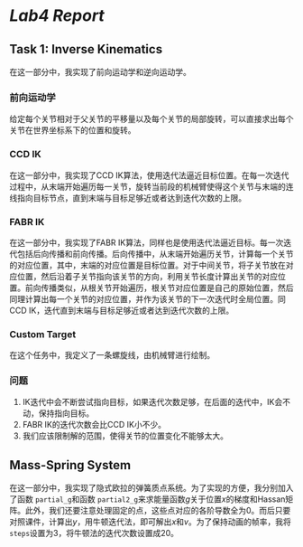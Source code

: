 # ***Lab4 Report***

## Task 1: Inverse Kinematics

在这一部分中，我实现了前向运动学和逆向运动学。

### 前向运动学

给定每个关节相对于父关节的平移量以及每个关节的局部旋转，可以直接求出每个关节在世界坐标系下的位置和旋转。

### CCD IK

在这一部分中，我实现了CCD IK算法，使用迭代法逼近目标位置。在每一次迭代过程中，从末端开始遍历每一关节，旋转当前段的机械臂使得这个关节与末端的连线指向目标节点，直到末端与目标足够近或者达到迭代次数的上限。

### FABR IK

在这一部分中，我实现了FABR IK算法，同样也是使用迭代法逼近目标。每一次迭代包括后向传播和前向传播。后向传播中，从末端开始遍历关节，计算每一个关节的对应位置，其中，末端的对应位置是目标位置。对于中间关节，将子关节放在对应位置，然后沿着子关节指向该关节的方向，利用关节长度计算出关节的对应位置。前向传播类似，从根关节开始遍历，根关节对应位置是自己的原始位置，然后同理计算出每一个关节的对应位置，并作为该关节的下一次迭代时全局位置。同CCD IK，迭代直到末端与目标足够近或者达到迭代次数的上限。

### Custom Target

在这个任务中，我定义了一条螺旋线，由机械臂进行绘制。

### 问题

1. IK迭代中会不断尝试指向目标，如果迭代次数足够，在后面的迭代中，IK会不动，保持指向目标。
2. FABR IK的迭代次数会比CCD IK小不少。
3. 我们应该限制解的范围，使得关节的位置变化不能够太大。

## Mass-Spring System

在这一部分中，我实现了隐式欧拉的弹簧质点系统。为了实现的方便，我分别加入了函数 `partial_g`和函数 `partial2_g`来求能量函数$g$关于位置$x$的梯度和Hassan矩阵。此外，我们还要注意处理固定的点，这些点对应的各阶导数全为0。而后只要对照课件，计算出$y$，用牛顿迭代法，即可解出$x$和$v$。为了保持动画的帧率，我将`steps`设置为3，将牛顿法的迭代次数设置成$20$。
